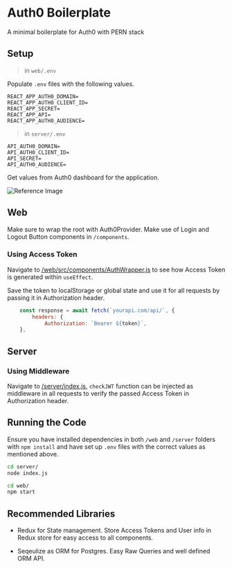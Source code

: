 # Auth0 Boilerplate

A minimal boilerplate for Auth0 with PERN stack

## Setup

> in `web/.env`

Populate `.env` files with the following values.

```env
REACT_APP_AUTH0_DOMAIN=
REACT_APP_AUTH0_CLIENT_ID=
REACT_APP_SECRET=
REACT_APP_API=
REACT_APP_AUTH0_AUDIENCE=
```

> in `server/.env`

```env
API_AUTH0_DOMAIN=
API_AUTH0_CLIENT_ID=
API_SECRET=
API_AUTH0_AUDIENCE=
```

Get values from Auth0 dashboard for the application.

![Reference Image](https://cdn2.auth0.com/docs/1.12828.0/media/articles/dashboard/client_settings.png "Reference Image")

## Web

Make sure to wrap the root with Auth0Provider. Make use of Login and Logout Button components in `/components`.

### Using Access Token

Navigate to [/web/src/components/AuthWrapper.js](/web/src/components/AuthWrapper.js) to see how Access Token is generated within `useEffect`.

Save the token to localStorage or global state and use it for all requests by passing it in Authorization header.

```js
    const response = await fetch(`yourapi.com/api/`, {
        headers: {
            Authorization: `Bearer ${token}`,
    },
```

## Server

### Using Middleware

Navigate to [/server/index.js](/server/index.js), `checkJWT` function can be injected as middleware in all requests to verify the passed Access Token in Authorization header.

## Running the Code

Ensure you have installed dependencies in both `/web` and `/server` folders with `npm install` and have set up `.env` files with the correct values as mentioned above.

```bash
cd server/
node index.js
```

```bash
cd web/
npm start
```

## Recommended Libraries

- Redux for State management. Store Access Tokens and User info in Redux store for easy access to all components.

- Seqeulize as ORM for Postgres. Easy Raw Queries and well defined ORM API.
